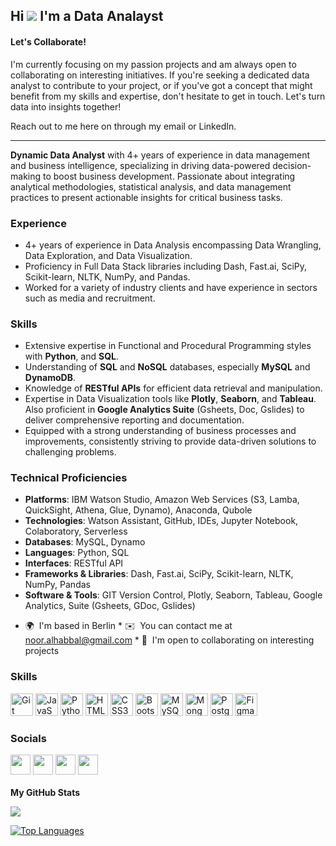 Hi ![](https://user-images.githubusercontent.com/18350557/176309783-0785949b-9127-417c-8b55-ab5a4333674e.gif) I'm a Data Analayst
------------ 
#### Let's Collaborate!

I'm currently focusing on my passion projects and am always open to collaborating on interesting initiatives. If you're seeking a dedicated data analyst to contribute to your project, or if you've got a concept that might benefit from my skills and expertise, don't hesitate to get in touch. Let's turn data into insights together!

Reach out to me here on through my email or LinkedIn. 


------------ 

**Dynamic Data Analyst** with 4+ years of experience in data management and business intelligence, specializing in driving data-powered decision-making to boost business development. Passionate about integrating analytical methodologies, statistical analysis, and data management practices to present actionable insights for critical business tasks.

### Experience

- 4+ years of experience in Data Analysis encompassing Data Wrangling, Data Exploration, and Data Visualization.
- Proficiency in Full Data Stack libraries including Dash, Fast.ai, SciPy, Scikit-learn, NLTK, NumPy, and Pandas.
- Worked for a variety of industry clients and have experience in sectors such as media and recruitment.

### Skills

- Extensive expertise in Functional and Procedural Programming styles with **Python**, and **SQL**.
- Understanding of **SQL** and **NoSQL** databases, especially **MySQL** and **DynamoDB**.
- Knowledge of **RESTful APIs** for efficient data retrieval and manipulation.
- Expertise in Data Visualization tools like **Plotly**, **Seaborn**, and **Tableau**. Also proficient in **Google Analytics Suite** (Gsheets, Doc, Gslides) to deliver comprehensive reporting and documentation.
- Equipped with a strong understanding of business processes and improvements, consistently striving to provide data-driven solutions to challenging problems.

### Technical Proficiencies

- **Platforms**: IBM Watson Studio, Amazon Web Services (S3, Lamba, QuickSight, Athena, Glue, Dynamo), Anaconda, Qubole
- **Technologies**: Watson Assistant, GitHub, IDEs, Jupyter Notebook, Colaboratory, Serverless
- **Databases**: MySQL, Dynamo
- **Languages**: Python, SQL
- **Interfaces**: RESTful API
- **Frameworks & Libraries**: Dash, Fast.ai, SciPy, Scikit-learn, NLTK, NumPy, Pandas
- **Software & Tools**: GIT Version Control, Plotly, Seaborn, Tableau, Google Analytics, Suite (Gsheets, GDoc, Gslides)

 * 🌍  I'm based in Berlin * ✉️  You can contact me at [noor.alhabbal@gmail.com](mailto:noor.alhabbal@gmail.com) * 🤝  I'm open to collaborating on interesting projects

### Skills  

<p align="left"> <a href="https://git-scm.com/" target="_blank" rel="noreferrer"><img src="https://raw.githubusercontent.com/danielcranney/readme-generator/main/public/icons/skills/git-colored.svg" width="36" height="36" alt="Git" /></a> <a href="https://developer.mozilla.org/en-US/docs/Web/JavaScript" target="_blank" rel="noreferrer"><img src="https://raw.githubusercontent.com/danielcranney/readme-generator/main/public/icons/skills/javascript-colored.svg" width="36" height="36" alt="JavaScript" /></a> <a href="https://www.python.org/" target="_blank" rel="noreferrer"><img src="https://raw.githubusercontent.com/danielcranney/readme-generator/main/public/icons/skills/python-colored.svg" width="36" height="36" alt="Python" /></a> <a href="https://developer.mozilla.org/en-US/docs/Glossary/HTML5" target="_blank" rel="noreferrer"><img src="https://raw.githubusercontent.com/danielcranney/readme-generator/main/public/icons/skills/html5-colored.svg" width="36" height="36" alt="HTML5" /></a> <a href="https://www.w3.org/TR/CSS/#css" target="_blank" rel="noreferrer"><img src="https://raw.githubusercontent.com/danielcranney/readme-generator/main/public/icons/skills/css3-colored.svg" width="36" height="36" alt="CSS3" /></a> <a href="https://getbootstrap.com/" target="_blank" rel="noreferrer"><img src="https://raw.githubusercontent.com/danielcranney/readme-generator/main/public/icons/skills/bootstrap-colored.svg" width="36" height="36" alt="Bootstrap" /></a> <a href="https://www.mysql.com/" target="_blank" rel="noreferrer"><img src="https://raw.githubusercontent.com/danielcranney/readme-generator/main/public/icons/skills/mysql-colored.svg" width="36" height="36" alt="MySQL" /></a> <a href="https://www.mongodb.com/" target="_blank" rel="noreferrer"><img src="https://raw.githubusercontent.com/danielcranney/readme-generator/main/public/icons/skills/mongodb-colored.svg" width="36" height="36" alt="MongoDB" /></a> <a href="https://www.postgresql.org/" target="_blank" rel="noreferrer"><img src="https://raw.githubusercontent.com/danielcranney/readme-generator/main/public/icons/skills/postgresql-colored.svg" width="36" height="36" alt="PostgreSQL" /></a> <a href="https://www.figma.com/" target="_blank" rel="noreferrer"><img src="https://raw.githubusercontent.com/danielcranney/readme-generator/main/public/icons/skills/figma-colored.svg" width="36" height="36" alt="Figma" /></a> </p> 


 ### Socials  <p align="left"> <a href="https://www.github.com/nooranalytics" target="_blank" rel="noreferrer"><img src="https://raw.githubusercontent.com/danielcranney/readme-generator/main/public/icons/socials/github.svg" width="32" height="32" /></a> <a href="https://www.linkedin.com/in/nour-alhabbal/" target="_blank" rel="noreferrer"><img src="https://raw.githubusercontent.com/danielcranney/readme-generator/main/public/icons/socials/linkedin.svg" width="32" height="32" /></a> <a href="http://www.medium.com/@noor.alhabbal" target="_blank" rel="noreferrer"><img src="https://raw.githubusercontent.com/danielcranney/readme-generator/main/public/icons/socials/medium.svg" width="32" height="32" /></a> <a href="https://www.stackoverflow.com/users/5430729/noor-h" target="_blank" rel="noreferrer"><img src="https://raw.githubusercontent.com/danielcranney/readme-generator/main/public/icons/socials/stackoverflow.svg" width="32" height="32" /></a></p>
 
 
<b>My GitHub Stats</b>

<a href="http://www.github.com/nooranalytics"><img src="https://github-readme-streak-stats.herokuapp.com/?user=nooranalytics&stroke=ffffff&background=1c1917&ring=0891b2&fire=0891b2&currStreakNum=ffffff&currStreakLabel=0891b2&sideNums=ffffff&sideLabels=ffffff&dates=ffffff&hide_border=true" /></a>

<a href="https://github.com/nooranalytics" align="left"><img src="https://github-readme-stats.vercel.app/api/top-langs/?username=nooranalytics&langs_count=10&title_color=0891b2&text_color=ffffff&icon_color=0891b2&bg_color=1c1917&hide_border=true&locale=en&custom_title=Top%20%Languages" alt="Top Languages" /></a>
